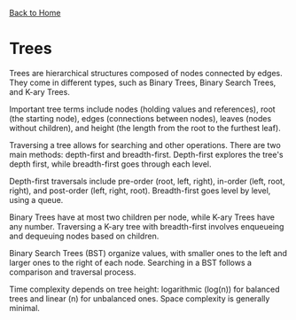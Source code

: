 [Back to Home](../README.md)

# Trees

Trees are hierarchical structures composed of nodes connected by edges. They come in different types, such as Binary Trees, Binary Search Trees, and K-ary Trees.

Important tree terms include nodes (holding values and references), root (the starting node), edges (connections between nodes), leaves (nodes without children), and height (the length from the root to the furthest leaf).

Traversing a tree allows for searching and other operations. There are two main methods: depth-first and breadth-first. Depth-first explores the tree's depth first, while breadth-first goes through each level.

Depth-first traversals include pre-order (root, left, right), in-order (left, root, right), and post-order (left, right, root). Breadth-first goes level by level, using a queue.

Binary Trees have at most two children per node, while K-ary Trees have any number. Traversing a K-ary tree with breadth-first involves enqueueing and dequeuing nodes based on children.

Binary Search Trees (BST) organize values, with smaller ones to the left and larger ones to the right of each node. Searching in a BST follows a comparison and traversal process.

Time complexity depends on tree height: logarithmic (log(n)) for balanced trees and linear (n) for unbalanced ones. Space complexity is generally minimal.